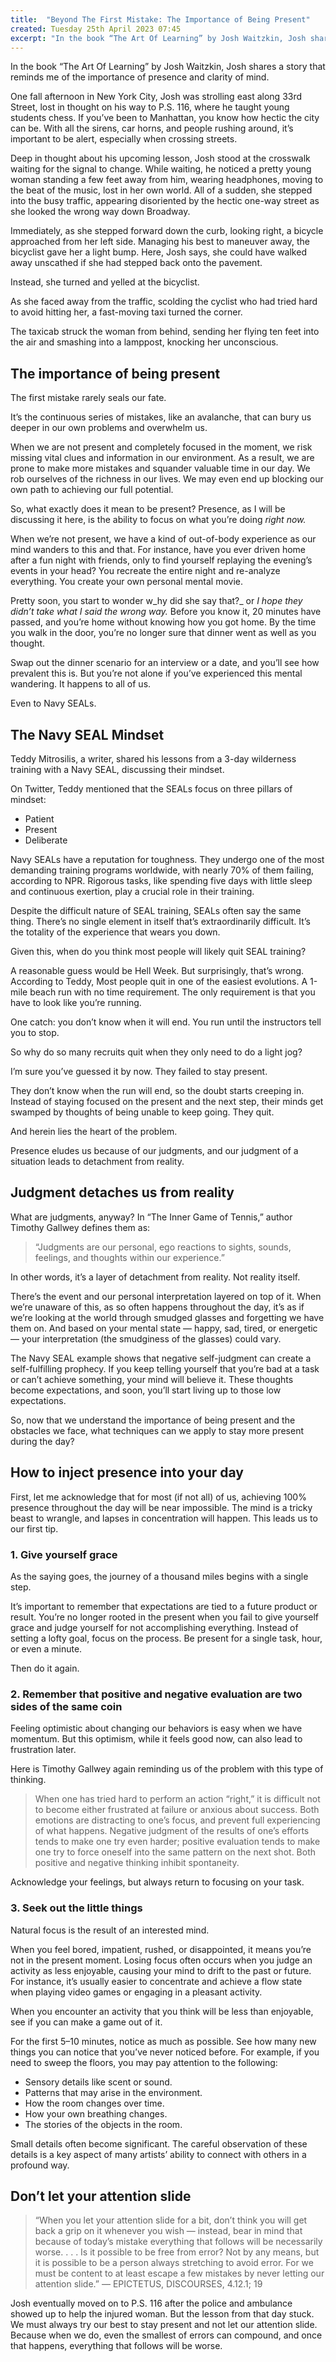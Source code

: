 ```yaml
---
title:  "Beyond The First Mistake: The Importance of Being Present"
created: Tuesday 25th April 2023 07:45
excerpt: "In the book “The Art Of Learning” by Josh Waitzkin, Josh shares a story that reminds me of the importance of presence and clarity of mind."
---
```


In the book “The Art Of Learning” by Josh Waitzkin, Josh shares a story that reminds me of the importance of presence and clarity of mind.

One fall afternoon in New York City, Josh was strolling east along 33rd Street, lost in thought on his way to P.S. 116, where he taught young students chess. If you’ve been to Manhattan, you know how hectic the city can be. With all the sirens, car horns, and people rushing around, it’s important to be alert, especially when crossing streets.

Deep in thought about his upcoming lesson, Josh stood at the crosswalk waiting for the signal to change. While waiting, he noticed a pretty young woman standing a few feet away from him, wearing headphones, moving to the beat of the music, lost in her own world. All of a sudden, she stepped into the busy traffic, appearing disoriented by the hectic one-way street as she looked the wrong way down Broadway.

Immediately, as she stepped forward down the curb, looking right, a bicycle approached from her left side. Managing his best to maneuver away, the bicyclist gave her a light bump. Here, Josh says, she could have walked away unscathed if she had stepped back onto the pavement.

Instead, she turned and yelled at the bicyclist.

As she faced away from the traffic, scolding the cyclist who had tried hard to avoid hitting her, a fast-moving taxi turned the corner.

The taxicab struck the woman from behind, sending her flying ten feet into the air and smashing into a lamppost, knocking her unconscious.

## The importance of being present
The first mistake rarely seals our fate.

It’s the continuous series of mistakes, like an avalanche, that can bury us deeper in our own problems and overwhelm us.

When we are not present and completely focused in the moment, we risk missing vital clues and information in our environment. As a result, we are prone to make more mistakes and squander valuable time in our day. We rob ourselves of the richness in our lives. We may even end up blocking our own path to achieving our full potential.

So, what exactly does it mean to be present? Presence, as I will be discussing it here, is the ability to focus on what you’re doing _right now._

When we’re not present, we have a kind of out-of-body experience as our mind wanders to this and that. For instance, have you ever driven home after a fun night with friends, only to find yourself replaying the evening’s events in your head? You recreate the entire night and re-analyze everything. You create your own personal mental movie.

Pretty soon, you start to wonder w_hy did she say that?_ or _I hope they didn’t take what I said the wrong way._ Before you know it, 20 minutes have passed, and you’re home without knowing how you got home. By the time you walk in the door, you’re no longer sure that dinner went as well as you thought.

Swap out the dinner scenario for an interview or a date, and you’ll see how prevalent this is. But you’re not alone if you’ve experienced this mental wandering. It happens to all of us.

Even to Navy SEALs.

## The Navy SEAL Mindset
Teddy Mitrosilis, a writer, shared his lessons from a 3-day wilderness training with a Navy SEAL, discussing their mindset.

On Twitter, Teddy mentioned that the SEALs focus on three pillars of mindset:

-   Patient
-   Present
-   Deliberate

Navy SEALs have a reputation for toughness. They undergo one of the most demanding training programs worldwide, with nearly 70% of them failing, according to NPR. Rigorous tasks, like spending five days with little sleep and continuous exertion, play a crucial role in their training.

Despite the difficult nature of SEAL training, SEALs often say the same thing. There’s no single element in itself that’s extraordinarily difficult. It’s the totality of the experience that wears you down.

Given this, when do you think most people will likely quit SEAL training?

A reasonable guess would be Hell Week. But surprisingly, that’s wrong. According to Teddy, Most people quit in one of the easiest evolutions. A 1-mile beach run with no time requirement. The only requirement is that you have to look like you’re running.

One catch: you don’t know when it will end. You run until the instructors tell you to stop.

So why do so many recruits quit when they only need to do a light jog?

I’m sure you’ve guessed it by now. They failed to stay present.

They don’t know when the run will end, so the doubt starts creeping in. Instead of staying focused on the present and the next step, their minds get swamped by thoughts of being unable to keep going. They quit.

And herein lies the heart of the problem.

Presence eludes us because of our judgments, and our judgment of a situation leads to detachment from reality.

## Judgment detaches us from reality
What are judgments, anyway? In “The Inner Game of Tennis,” author Timothy Gallwey defines them as:

> “Judgments are our personal, ego reactions to sights, sounds, feelings, and thoughts within our experience.”

In other words, it’s a layer of detachment from reality. Not reality itself.

There’s the event and our personal interpretation layered on top of it. When we’re unaware of this, as so often happens throughout the day, it’s as if we’re looking at the world through smudged glasses and forgetting we have them on. And based on your mental state — happy, sad, tired, or energetic — your interpretation (the smudginess of the glasses) could vary.

The Navy SEAL example shows that negative self-judgment can create a self-fulfilling prophecy. If you keep telling yourself that you’re bad at a task or can’t achieve something, your mind will believe it. These thoughts become expectations, and soon, you’ll start living up to those low expectations.

So, now that we understand the importance of being present and the obstacles we face, what techniques can we apply to stay more present during the day?

## How to inject presence into your day
First, let me acknowledge that for most (if not all) of us, achieving 100% presence throughout the day will be near impossible. The mind is a tricky beast to wrangle, and lapses in concentration will happen. This leads us to our first tip.

### 1. Give yourself grace
As the saying goes, the journey of a thousand miles begins with a single step.

It’s important to remember that expectations are tied to a future product or result. You’re no longer rooted in the present when you fail to give yourself grace and judge yourself for not accomplishing everything. Instead of setting a lofty goal, focus on the process. Be present for a single task, hour, or even a minute.

Then do it again.

### 2. Remember that positive and negative evaluation are two sides of the same coin
Feeling optimistic about changing our behaviors is easy when we have momentum. But this optimism, while it feels good now, can also lead to frustration later.

Here is Timothy Gallwey again reminding us of the problem with this type of thinking.

> When one has tried hard to perform an action “right,” it is difficult not to become either frustrated at failure or anxious about success. Both emotions are distracting to one’s focus, and prevent full experiencing of what happens. Negative judgment of the results of one’s efforts tends to make one try even harder; positive evaluation tends to make one try to force oneself into the same pattern on the next shot. Both positive and negative thinking inhibit spontaneity.

Acknowledge your feelings, but always return to focusing on your task.

### 3. Seek out the little things
Natural focus is the result of an interested mind.

When you feel bored, impatient, rushed, or disappointed, it means you’re not in the present moment. Losing focus often occurs when you judge an activity as less enjoyable, causing your mind to drift to the past or future. For instance, it’s usually easier to concentrate and achieve a flow state when playing video games or engaging in a pleasant activity.

When you encounter an activity that you think will be less than enjoyable, see if you can make a game out of it.

For the first 5–10 minutes, notice as much as possible. See how many new things you can notice that you’ve never noticed before. For example, if you need to sweep the floors, you may pay attention to the following:

-   Sensory details like scent or sound.
-   Patterns that may arise in the environment.
-   How the room changes over time.
-   How your own breathing changes.
-   The stories of the objects in the room.

Small details often become significant. The careful observation of these details is a key aspect of many artists’ ability to connect with others in a profound way.

## Don’t let your attention slide
> “When you let your attention slide for a bit, don’t think you will get back a grip on it whenever you wish — instead, bear in mind that because of today’s mistake everything that follows will be necessarily worse. . . . Is it possible to be free from error? Not by any means, but it is possible to be a person always stretching to avoid error. For we must be content to at least escape a few mistakes by never letting our attention slide.” — EPICTETUS, DISCOURSES, 4.12.1; 19

Josh eventually moved on to P.S. 116 after the police and ambulance showed up to help the injured woman. But the lesson from that day stuck. We must always try our best to stay present and not let our attention slide. Because when we do, even the smallest of errors can compound, and once that happens, everything that follows will be worse.
